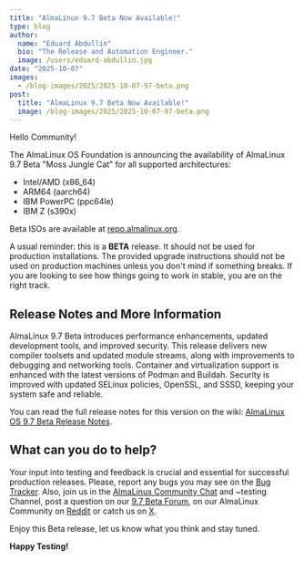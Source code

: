```yaml
---
title: "AlmaLinux 9.7 Beta Now Available!"
type: blog
author:
  name: "Eduard Abdullin"
  bio: "The Release and Automation Engineer."
  image: /users/eduard-abdullin.jpg
date: "2025-10-07"
images:
  - /blog-images/2025/2025-10-07-97-beta.png
post:
  title: "AlmaLinux 9.7 Beta Now Available!"
  image: /blog-images/2025/2025-10-07-97-beta.png
---
```


Hello Community!

The AlmaLinux OS Foundation is announcing the availability of AlmaLinux 9.7 Beta "Moss Jungle Cat" for all supported architectures:

- Intel/AMD (x86_64)
- ARM64 (aarch64)
- IBM PowerPC (ppc64le)
- IBM Z (s390x)

Beta ISOs are available at [repo.almalinux.org](https://repo.almalinux.org/almalinux/9.7-beta/isos/).

A usual reminder: this is a **BETA** release. It should not be used for production installations. The provided upgrade instructions should not be used on production machines unless you don't mind if something breaks. If you are looking to see how things going to work in stable, you are on the right track.

## Release Notes and More Information

AlmaLinux 9.7 Beta introduces performance enhancements, updated development tools, and improved security. This release delivers new compiler toolsets and updated module streams, along with improvements to debugging and networking tools. Container and virtualization support is enhanced with the latest versions of Podman and Buildah. Security is improved with updated SELinux policies, OpenSSL, and SSSD, keeping your system safe and reliable.

You can read the full release notes for this version on the wiki: [AlmaLinux OS 9.7 Beta Release Notes](https://wiki.almalinux.org/release-notes/9.7-beta.html).

## What can you do to help?

Your input into testing and feedback is crucial and essential for successful production releases.
Please, report any bugs you may see on the [Bug Tracker](https://bugs.almalinux.org/). Also, join us in the [AlmaLinux Community Chat](https://chat.almalinux.org) and ~testing Channel, post a question on our [9.7 Beta Forum](https://forums.almalinux.org/c/devel/9-beta/34), on our AlmaLinux Community on [Reddit](https://reddit.com/r/almalinux) or catch us on [X](https://twitter.com/almalinux).

Enjoy this Beta release, let us know what you think and stay tuned.

**Happy Testing!**